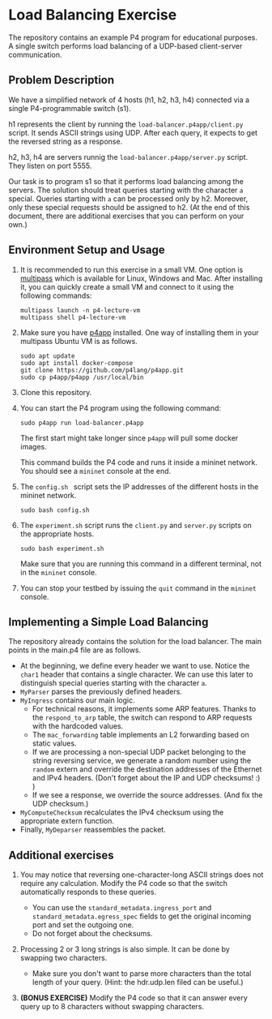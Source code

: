 # Load Balancing Exercise

The repository contains an example P4 program for educational purposes. A single switch performs load balancing of a UDP-based client-server communication.

## Problem Description

We have a simplified network of 4 hosts (h1, h2, h3, h4) connected via a single P4-programmable switch (s1). 

h1 represents the client by running the `load-balancer.p4app/client.py` script. It sends ASCII strings using UDP. After each query, it expects to get the reversed string as a response.

h2, h3, h4 are servers runnig the `load-balancer.p4app/server.py` script. They listen on port 5555.

Our task is to program s1 so that it performs load balancing among the servers. The solution should treat queries starting with the character `a` special. Queries starting with `a` can be processed only by h2. Moreover, only these special requests should be assigned to h2. (At the end of this document, there are additional exercises that you can perform on your own.)

## Environment Setup and Usage

1. It is recommended to run this exercise in a small VM. One option is [multipass](https://multipass.run/install) which is available for Linux, Windows and Mac. After installing it, you can quickly create a small VM and connect to it using the following commands:

    ```
    multipass launch -n p4-lecture-vm
    multipass shell p4-lecture-vm
    ```

2. Make sure you have [p4app](https://github.com/p4lang/p4app) installed. One way of installing them in your multipass Ubuntu VM is as follows.

    ```
    sudo apt update
    sudo apt install docker-compose
    git clone https://github.com/p4lang/p4app.git
    sudo cp p4app/p4app /usr/local/bin
    ```

3. Clone this repository.

4. You can start the P4 program using the following command:

    ```
    sudo p4app run load-balancer.p4app
    ```

    The first start might take longer since `p4app` will pull some docker images.

    This command builds the P4 code and runs it inside a mininet network. You should see a `mininet` console at the end.



5. The `config.sh ` script sets the IP addresses of the different hosts in the mininet network.

    ```
    sudo bash config.sh
    ```

6. The `experiment.sh` script runs the `client.py` and `server.py` scripts on the appropriate hosts.

    ```
    sudo bash experiment.sh
    ```

    Make sure that you are running this command in a different terminal, not in the `mininet` console.

7. You can stop your testbed by issuing the `quit` command in the `mininet` console.

## Implementing a Simple Load Balancing

The repository already contains the solution for the load balancer. The main points in the main.p4 file are as follows.

- At the beginning, we define every header we want to use. Notice the `char1` header that contains a single character. We can use this later to distinguish special queries starting with the character `a`.
- `MyParser` parses the previously defined headers.
- `MyIngress` contains our main logic.
    - For technical reasons, it implements some ARP features. Thanks to the `respond_to_arp` table, the switch can respond to ARP requests with the hardcoded values.
    - The `mac_forwarding` table implements an L2 forwarding based on static values.
    - If we are processing a non-special UDP packet belonging to the string reversing service, we generate a random number using the `random` extern and override the destination addresses of the Ethernet and IPv4 headers. (Don't forget about the IP and UDP checksums! :) )
    - If we see a response, we override the source addresses. (And fix the UDP checksum.)
- `MyComputeChecksum` recalculates the IPv4 checksum using the appropriate extern function.
- Finally, `MyDeparser` reassembles the packet.

## Additional exercises

1. You may notice that reversing one-character-long ASCII strings does not require any calculation. Modify the P4 code so that the switch automatically responds to these queries.
    - You can use the `standard_metadata.ingress_port` and `standard_metadata.egress_spec` fields to get the original incoming port and set the outgoing one.
    - Do not forget about the checksums.


2. Processing 2 or 3 long strings is also simple. It can be done by swapping two characters. 
    - Make sure you don't want to parse more characters than the total length of your query. (Hint: the hdr.udp.len filed can be useful.)

3. **(BONUS EXERCISE)** Modify the P4 code so that it can answer every query up to 8 characters without swapping characters.
